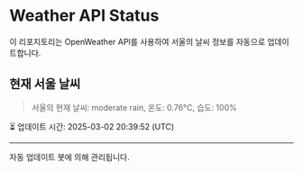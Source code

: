 
# Weather API Status

이 리포지토리는 OpenWeather API를 사용하여 서울의 날씨 정보를 자동으로 업데이트합니다.

## 현재 서울 날씨
> 서울의 현재 날씨: moderate rain, 온도: 0.76°C, 습도: 100%

⏳ 업데이트 시간: 2025-03-02 20:39:52 (UTC)

---
자동 업데이트 봇에 의해 관리됩니다.
